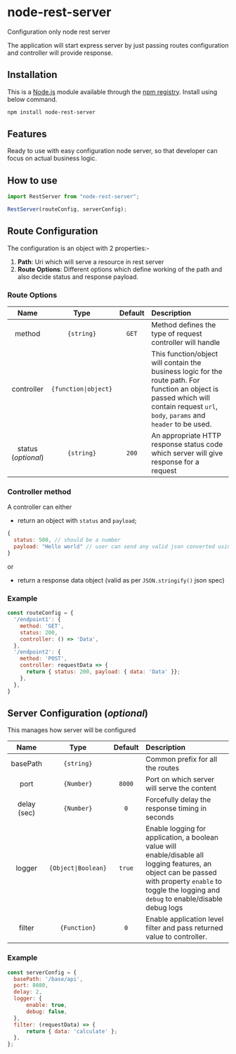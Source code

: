 # node-rest-server

Configuration only node rest server

The application will start express server by just passing routes configuration and controller will provide response.

## Installation

This is a [Node.js](https://nodejs.org/en/) module available through the [npm registry](https://www.npmjs.com/). Install using below command.

```bash
npm install node-rest-server
```

## Features

Ready to use with easy configuration node server, so that developer can focus on actual business logic.

## How to use

```js
import RestServer from "node-rest-server";

RestServer(routeConfig, serverConfig);
```

## Route Configuration

The configuration is an object with 2 properties:-

1. **Path**: Uri which will serve a resource in rest server
2. **Route Options**: Different options which define working of the path and also decide status and response payload.

### Route Options

| Name | Type | Default | Description |
|:---:|:---:|:---:|:---|
| method | `{string}` | `GET` | Method defines the type of request controller will handle |
| controller | `{function\|object}` |  | This function/object will contain the business logic for the route path. For function an object is passed which will contain request `url`, `body`, `params` and `header` to be used. |
| status (_optional_) | `{string}` | `200` | An appropriate HTTP response status code which server will give response for a request |

### Controller method

A controller can either

- return an object with `status` and `payload`;

```js
{
  status: 500, // should be a number
  payload: "Hello world" // user can send any valid json converted using JSON.stringify()
}
```

or

- return a response data object (valid as per `JSON.stringify()` json spec)

### Example

```js
const routeConfig = {
  '/endpoint1': {
    method: 'GET',
    status: 200,
    controller: () => 'Data',
  },
  '/endpoint2': {
    method: 'POST',
    controller: requestData => {
      return { status: 200, payload: { data: 'Data' }};
    },
  },
}
```

## Server Configuration (_optional_)

This manages how server will be configured

| Name | Type | Default | Description |
|:---:|:---:|:---:|:---|
| basePath | `{string}` |  | Common prefix for all the routes |
| port | `{Number}` | `8000` | Port on which server will serve the content |
| delay (sec) | `{Number}` | `0` | Forcefully delay the response timing in seconds |
| logger | `{Object\|Boolean}` | `true` | Enable logging for application, a boolean value will enable/disable all logging features, an object can be passed with property `enable` to toggle the logging and `debug` to enable/disable debug logs |
| filter | `{Function}` | `0` | Enable application level filter and pass returned value to controller. |

### Example

```js
const serverConfig = {
  basePath: '/base/api',
  port: 8080,
  delay: 2,
  logger: {
      enable: true,
      debug: false,
  },
  filter: (requestData) => {
      return { data: 'calculate' };
  },
};

```
